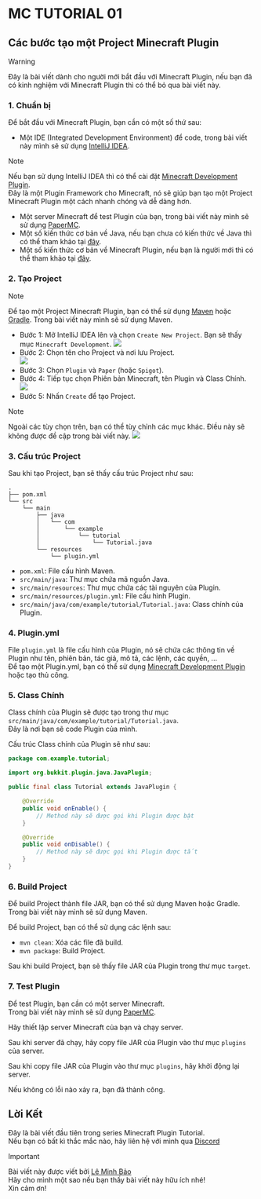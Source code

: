 # MC TUTORIAL 01

## Các bước tạo một Project Minecraft Plugin

> [!WARNING]  
> Đây là bài viết dành cho người mới bắt đầu với Minecraft Plugin, nếu bạn đã có kinh nghiệm với Minecraft Plugin thì có thể bỏ qua bài viết này.

### 1. Chuẩn bị

Để bắt đầu với Minecraft Plugin, bạn cần có một số thứ sau:

- Một IDE (Integrated Development Environment) để code, trong bài viết này mình sẽ sử dụng [IntelliJ IDEA](https://www.jetbrains.com/idea/).

> [!NOTE]  
> Nếu bạn sử dụng IntelliJ IDEA thì có thể cài đặt [Minecraft Development Plugin](https://plugins.jetbrains.com/plugin/8327-minecraft-development). <br> 
> Đây là một Plugin Framework cho Minecraft, nó sẽ giúp bạn tạo một Project Minecraft Plugin một cách nhanh chóng và dễ dàng hơn.

- Một server Minecraft để test Plugin của bạn, trong bài viết này mình sẽ sử dụng [PaperMC](https://papermc.io/).
- Một số kiến thức cơ bản về Java, nếu bạn chưa có kiến thức về Java thì có thể tham khảo tại [đây](https://www.w3schools.com/java/).
- Một số kiến thức cơ bản về Minecraft Plugin, nếu bạn là người mới thì có thể tham khảo tại [đây](https://www.spigotmc.org/wiki/spigot-plugin-development/).

### 2. Tạo Project

> [!NOTE]  
> Để tạo một Project Minecraft Plugin, bạn có thể sử dụng [Maven](https://maven.apache.org/) hoặc [Gradle](https://gradle.org/). Trong bài viết này mình sẽ sử dụng Maven.

- Bước 1: Mở IntelliJ IDEA lên và chọn `Create New Project`. Bạn sẽ thấy mục `Minecraft Development`.
    <img src="image/step1.png">
- Bước 2: Chọn tên cho Project và nơi lưu Project. <br>
    <img src="image/step2.png">
- Bước 3: Chọn `Plugin` và `Paper` (hoặc `Spigot`).
- Bước 4: Tiếp tục chọn Phiên bản Minecraft, tên Plugin và Class Chính.
    <img src="image/step3.png">
- Bước 5: Nhấn `Create` để tạo Project.

> [!NOTE]  
> Ngoài các tùy chọn trên, bạn có thể tùy chỉnh các mục khác.
> Điều này sẽ không được đề cập trong bài viết này.
    <img src="image/step4.png">

### 3. Cấu trúc Project

Sau khi tạo Project, bạn sẽ thấy cấu trúc Project như sau:
```
.
├── pom.xml
└── src
    └── main
        ├── java
        │   └── com
        │       └── example
        │           └── tutorial
        │               └── Tutorial.java
        └── resources
            └── plugin.yml
```

- `pom.xml`: File cấu hình Maven.
- `src/main/java`: Thư mục chứa mã nguồn Java.
- `src/main/resources`: Thư mục chứa các tài nguyên của Plugin.
- `src/main/resources/plugin.yml`: File cấu hình Plugin.
- `src/main/java/com/example/tutorial/Tutorial.java`: Class chính của Plugin.

### 4. Plugin.yml

File `plugin.yml` là file cấu hình của Plugin, nó sẽ chứa các thông tin về Plugin như tên, phiên bản, tác giả, mô tả, các lệnh, các quyền, ... <br>
Để tạo một Plugin.yml, bạn có thể sử dụng [Minecraft Development Plugin](https://plugins.jetbrains.com/plugin/8327-minecraft-development) hoặc tạo thủ công. <br>

### 5. Class Chính

Class chính của Plugin sẽ được tạo trong thư mục `src/main/java/com/example/tutorial/Tutorial.java`. <br>
Đây là nơi bạn sẽ code Plugin của mình. <br>

Cấu trúc Class chính của Plugin sẽ như sau:
```java
package com.example.tutorial;

import org.bukkit.plugin.java.JavaPlugin;

public final class Tutorial extends JavaPlugin {

    @Override
    public void onEnable() {
        // Method này sẽ được gọi khi Plugin được bật
    }

    @Override
    public void onDisable() {
        // Method này sẽ được gọi khi Plugin được tắt
    }
}
```

### 6. Build Project

Để build Project thành file JAR, bạn có thể sử dụng Maven hoặc Gradle. <br>
Trong bài viết này mình sẽ sử dụng Maven. <br>

Để build Project, bạn có thể sử dụng các lệnh sau:
- `mvn clean`: Xóa các file đã build.
- `mvn package`: Build Project.

Sau khi build Project, bạn sẽ thấy file JAR của Plugin trong thư mục `target`. <br>

### 7. Test Plugin

Để test Plugin, bạn cần có một server Minecraft. <br>
Trong bài viết này mình sẽ sử dụng [PaperMC](https://papermc.io/). <br>

Hãy thiết lập server Minecraft của bạn và chạy server. <br>

Sau khi server đã chạy, hãy copy file JAR của Plugin vào thư mục `plugins` của server. <br>

Sau khi copy file JAR của Plugin vào thư mục `plugins`, hãy khởi động lại server. <br>

Nếu không có lỗi nào xảy ra, bạn đã thành công. <br>

## Lời Kết

Đây là bài viết đầu tiên trong series Minecraft Plugin Tutorial. <br>
Nếu bạn có bất kì thắc mắc nào, hãy liên hệ với mình qua [Discord](https://discord.com/users/873024375685775361)

> [!IMPORTANT]  
> Bài viết này được viết bởi [Lê Minh Bảo]() <br>
> Hãy cho mình một sao nếu bạn thấy bài viết này hữu ích nhé! <br>
> Xin cảm ơn!
